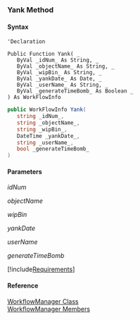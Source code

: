 ﻿### Yank Method

#### Syntax

```vbnet
'Declaration

Public Function Yank( _
   ByVal _idNum_ As String, _
   ByVal _objectName_ As String, _
   ByVal _wipBin_ As String, _
   ByVal _yankDate_ As Date, _
   ByVal _userName_ As String, _
   ByVal _generateTimeBomb_ As Boolean _
) As WorkFlowInfo
```

```csharp
public WorkFlowInfo Yank( 
   string _idNum_,
   string _objectName_,
   string _wipBin_,
   DateTime _yankDate_,
   string _userName_,
   bool _generateTimeBomb_
)
```

#### Parameters

_idNum_

_objectName_

_wipBin_

_yankDate_

_userName_

_generateTimeBomb_

[!include[Requirements](../partials/requirements.md)]

#### Reference

[WorkflowManager Class](fcSDK~FChoice.Foundation.Clarify.Workflow.WorkflowManager.md)  
[WorkflowManager Members](fcSDK~FChoice.Foundation.Clarify.Workflow.WorkflowManager_members.md)